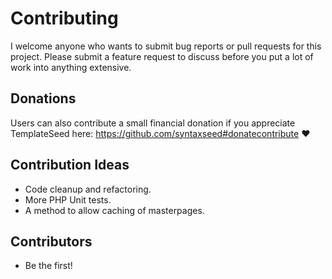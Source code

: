 # Contributing

I welcome anyone who wants to submit bug reports or pull requests for this project. Please submit a feature request to discuss before you put a lot of work into anything extensive.

## Donations

Users can also contribute a small financial donation if you appreciate TemplateSeed here: https://github.com/syntaxseed#donatecontribute ❤️

## Contribution Ideas

- Code cleanup and refactoring.
- More PHP Unit tests.
- A method to allow caching of masterpages.

## Contributors

- Be the first!
